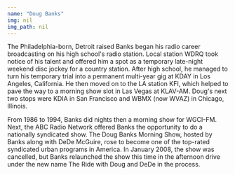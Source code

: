 ```yaml
---
name: "Doug Banks"
img: nil
img_path: nil
---
```


The Philadelphia-born, Detroit raised Banks began his radio career broadcasting on his high school's radio station. Local station WDRQ took notice of his talent and offered him a spot as a temporary late-night weekend disc jockey for a country station. After high school, he managed to turn his temporary trial into a permanent multi-year gig at KDAY in Los Angeles, California. He then moved on to the LA station KFI, which helped to pave the way to a morning show slot in Las Vegas at KLAV-AM. Doug's next two stops were KDIA in San Francisco and WBMX (now WVAZ) in Chicago, Illinois. 

From 1986 to 1994, Banks did nights then a morning show for WGCI-FM. Next, the ABC Radio Network offered Banks the opportunity to do a nationally syndicated show. The Doug Banks Morning Show, hosted by Banks along with DeDe McGuire, rose to become one of the top-rated syndicated urban programs in America. In January 2008, the show was cancelled, but Banks relaunched the show this time in the afternoon drive under the new name The Ride with Doug and DeDe in the process.